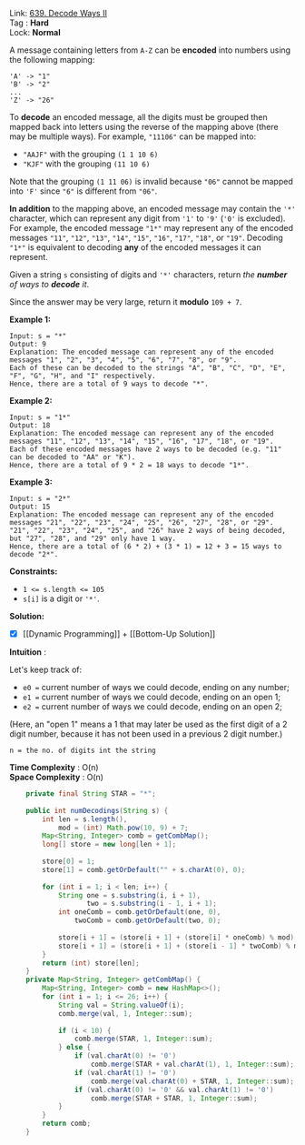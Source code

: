 Link: [639. Decode Ways II](https://leetcode.com/problems/decode-ways-ii/) <br>
Tag : **Hard**<br>
Lock: **Normal**

A message containing letters from `A-Z` can be **encoded** into numbers using the following mapping:

```
'A' -> "1"
'B' -> "2"
...
'Z' -> "26"
```

To **decode** an encoded message, all the digits must be grouped then mapped back into letters using the reverse of the mapping above (there may be multiple ways). For example, `"11106"` can be mapped into:

-   `"AAJF"` with the grouping `(1 1 10 6)`
-   `"KJF"` with the grouping `(11 10 6)`

Note that the grouping `(1 11 06)` is invalid because `"06"` cannot be mapped into `'F'` since `"6"` is different from `"06"`.

**In addition** to the mapping above, an encoded message may contain the `'*'` character, which can represent any digit from `'1'` to `'9'` (`'0'` is excluded). For example, the encoded message `"1*"` may represent any of the encoded messages `"11"`, `"12"`, `"13"`, `"14"`, `"15"`, `"16"`, `"17"`, `"18"`, or `"19"`. Decoding `"1*"` is equivalent to decoding **any** of the encoded messages it can represent.

Given a string `s` consisting of digits and `'*'` characters, return _the **number** of ways to **decode** it_.

Since the answer may be very large, return it **modulo** `109 + 7`.

**Example 1:**
```
Input: s = "*"
Output: 9
Explanation: The encoded message can represent any of the encoded messages "1", "2", "3", "4", "5", "6", "7", "8", or "9".
Each of these can be decoded to the strings "A", "B", "C", "D", "E", "F", "G", "H", and "I" respectively.
Hence, there are a total of 9 ways to decode "*".
```

**Example 2:**
```
Input: s = "1*"
Output: 18
Explanation: The encoded message can represent any of the encoded messages "11", "12", "13", "14", "15", "16", "17", "18", or "19".
Each of these encoded messages have 2 ways to be decoded (e.g. "11" can be decoded to "AA" or "K").
Hence, there are a total of 9 * 2 = 18 ways to decode "1*".
```

**Example 3:**
```
Input: s = "2*"
Output: 15
Explanation: The encoded message can represent any of the encoded messages "21", "22", "23", "24", "25", "26", "27", "28", or "29".
"21", "22", "23", "24", "25", and "26" have 2 ways of being decoded, but "27", "28", and "29" only have 1 way.
Hence, there are a total of (6 * 2) + (3 * 1) = 12 + 3 = 15 ways to decode "2*".
```

**Constraints:**

-   `1 <= s.length <= 105`
-   `s[i]` is a digit or `'*'`.

**Solution:**

- [x] [[Dynamic Programming]] + [[Bottom-Up Solution]]

**Intuition** :

Let's keep track of:
-   `e0 =` current number of ways we could decode, ending on any number;
-   `e1 =` current number of ways we could decode, ending on an open 1;
-   `e2 =` current number of ways we could decode, ending on an open 2;

(Here, an "open 1" means a 1 that may later be used as the first digit of a 2 digit number, because it has not been used in a previous 2 digit number.)

```
n = the no. of digits int the string
```
**Time Complexity** : O(n)<br>
**Space Complexity** : O(n)

```java
    private final String STAR = "*";
    
    public int numDecodings(String s) {
        int len = s.length(),
            mod = (int) Math.pow(10, 9) + 7;
        Map<String, Integer> comb = getCombMap();
        long[] store = new long[len + 1];
        
        store[0] = 1;
        store[1] = comb.getOrDefault("" + s.charAt(0), 0);
        
        for (int i = 1; i < len; i++) {
            String one = s.substring(i, i + 1),
                   two = s.substring(i - 1, i + 1);
            int oneComb = comb.getOrDefault(one, 0),
                twoComb = comb.getOrDefault(two, 0);
            
            store[i + 1] = (store[i + 1] + (store[i] * oneComb) % mod) % mod;
            store[i + 1] = (store[i + 1] + (store[i - 1] * twoComb) % mod) % mod;
        }
        return (int) store[len];
    }
    private Map<String, Integer> getCombMap() {
        Map<String, Integer> comb = new HashMap<>();
        for (int i = 1; i <= 26; i++) {
            String val = String.valueOf(i);
            comb.merge(val, 1, Integer::sum);
            
            if (i < 10) {
                comb.merge(STAR, 1, Integer::sum);
            } else {
                if (val.charAt(0) != '0')
                    comb.merge(STAR + val.charAt(1), 1, Integer::sum);
                if (val.charAt(1) != '0')
                    comb.merge(val.charAt(0) + STAR, 1, Integer::sum);
                if (val.charAt(0) != '0' && val.charAt(1) != '0')
                    comb.merge(STAR + STAR, 1, Integer::sum);
            }
        }
        return comb;
    }
```


